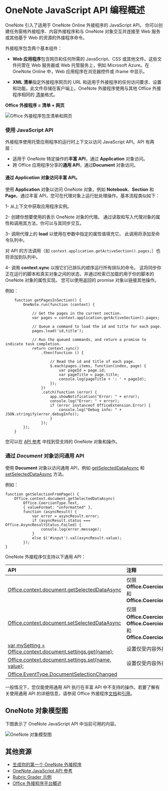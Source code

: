 # OneNote JavaScript API 编程概述

OneNote 引入了适用于 OneNote Online 外接程序的 JavaScript API。 你可以创建任务窗格外接程序、内容外接程序和与 OneNote 对象交互并连接至 Web 服务或其他基于 Web 的资源的外接程序命令。

外接程序包含两个基本组件：

- **Web 应用程序**包含网页和任何所需的 JavaScript、CSS 或其他文件。这些文件托管在 Web 服务器或 Web 托管服务上，例如 Microsoft Azure。在 OneNote Online 中，Web 应用程序在浏览器控件或 iframe 中显示。
    
- **XML 清单**指定外接程序网页的 URL 和适用于外接程序的任何访问要求、设置和功能。此文件存储在客户端上。OneNote 外接程序使用与其他 Office 外接程序相同的 [清单](https://dev.office.com/docs/add-ins/overview/add-in-manifests)格式。

**Office 外接程序 = 清单 + 网页**

![Office 外接程序包含清单和网页](../../images/onenote-add-in.png)

### 使用 JavaScript API

外接程序使用托管应用程序的运行时上下文以访问 JavaScript API。API 有两层： 

- 适用于 OneNote 特定操作的**丰富 API**，通过 **Application** 对象访问。
- 跨 Office 应用程序分享的**通用 API**，通过**Document** 对象访问。

#### 通过 *Application* 对象访问丰富 API。

使用 **Application** 对象以访问 OneNote 对象，例如 **Notebook**、**Section** 和 **Page**。通过丰富 API，您可在代理对象上运行批处理操作。基本流程类似如下： 

1- 从上下文中获取应用程序实例。

2- 创建你想要使用的表示 OneNote 对象的代理。 通过读取和写入代理对象的属性和调用其方法，你可以与其同步交互。 

3- 调用代理上的 **load** 以使用在参数中指定的属性值填充它。 此调用将添加至命令队列中。 

   对 API 的方法调用（如 `context.application.getActiveSection().pages;`）也将添加到队列中。
    
4- 调用 **context.sync** 以按它们已排队的顺序运行所有排队的命令。 这将同步你正在运行的脚本和真实对象之间的状态，并通过检索已加载的用于你的脚本的 OneNote 对象的属性实现。 您可以使用返回的 promise 对象以链接其他操作。

例如： 

```
    function getPagesInSection() {
        OneNote.run(function (context) {
            
            // Get the pages in the current section.
            var pages = context.application.getActiveSection().pages;
            
            // Queue a command to load the id and title for each page.            
            pages.load('id,title');
            
            // Run the queued commands, and return a promise to indicate task completion.
            return context.sync()
                .then(function () {
                    
                    // Read the id and title of each page. 
                    $.each(pages.items, function(index, page) {
                        var pageId = page.id;
                        var pageTitle = page.title;
                        console.log(pageTitle + ': ' + pageId); 
                    });
                })
                .catch(function (error) {
                    app.showNotification("Error: " + error);
                    console.log("Error: " + error);
                    if (error instanceof OfficeExtension.Error) {
                        console.log("Debug info: " + JSON.stringify(error.debugInfo));
                    }
                });
        });
    }
```

您可以在 [API 参考](../../reference/onenote/onenote-add-ins-javascript-reference.md) 中找到受支持的 OneNote 对象和操作。

### 通过 *Document* 对象访问通用 API

使用 **Document** 对象以访问通用 API，例如 [getSelectedDataAsync](https://dev.office.com/reference/add-ins/shared/document.getselecteddataasync) 和 [setSelectedDataAsync](https://dev.office.com/reference/add-ins/shared/document.setselecteddataasync) 方法。 

例如：  

```
function getSelectionFromPage() {
    Office.context.document.getSelectedDataAsync(
        Office.CoercionType.Text,
        { valueFormat: "unformatted" },
        function (asyncResult) {
            var error = asyncResult.error;
            if (asyncResult.status === Office.AsyncResultStatus.Failed) {
                console.log(error.message);
            }
            else $('#input').val(asyncResult.value);
        });
}
```
OneNote 外接程序仅支持以下通用 API：

| API | 注释 |
|:------|:------|
| [Office.context.document.getSelectedDataAsync](https://msdn.microsoft.com/en-us/library/office/fp142294.aspx) | 仅限 **Office.CoercionType.Text** 和 **Office.CoercionType.Matrix** |
| [Office.context.document.setSelectedDataAsync](https://msdn.microsoft.com/en-us/library/office/fp142145.aspx) | 仅限 **Office.CoercionType.Text**、**Office.CoercionType.Image**  和 **Office.CoercionType.Html** | 
| [var mySetting = Office.context.document.settings.get(name);](https://msdn.microsoft.com/en-us/library/office/fp142180.aspx) | 设置仅受内容外接程序支持 | 
| [Office.context.document.settings.set(name, value);](https://msdn.microsoft.com/en-us/library/office/fp161063.aspx) | 设置仅受内容外接程序支持 | 
| [Office.EventType.DocumentSelectionChanged](https://dev.office.com/reference/add-ins/shared/document.selectionchanged.event) ||

一般情况下，您仅能使用通用 API 执行在丰富 API 中不支持的操作。若要了解有关使用通用 API 的详细信息，请参阅 Office 外接程序[文档](https://dev.office.com/docs/add-ins/overview/office-add-ins)和[引用](https://dev.office.com/reference/add-ins/javascript-api-for-office)。


<a name="om-diagram"></a>
## OneNote 对象模型图 
下图表示了 OneNote JavaScript API 中当前可用的内容。

  ![OneNote 对象模型图](../../images/onenote-om.png)


## 其他资源

- [生成你的第一个 OneNote 外接程序](onenote-add-ins-getting-started.md)
- [OneNote JavaScript API 参考](../../reference/onenote/onenote-add-ins-javascript-reference.md)
- [Rubric Grader 示例](https://github.com/OfficeDev/OneNote-Add-in-Rubric-Grader)
- [Office 外接程序平台概述](https://dev.office.com/docs/add-ins/overview/office-add-ins)
